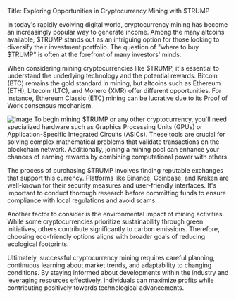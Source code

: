 Title: Exploring Opportunities in Cryptocurrency Mining with $TRUMP

In today's rapidly evolving digital world, cryptocurrency mining has become an increasingly popular way to generate income. Among the many altcoins available, $TRUMP stands out as an intriguing option for those looking to diversify their investment portfolio. The question of "where to buy $TRUMP" is often at the forefront of many investors' minds.

When considering mining cryptocurrencies like $TRUMP, it's essential to understand the underlying technology and the potential rewards. Bitcoin (BTC) remains the gold standard in mining, but altcoins such as Ethereum (ETH), Litecoin (LTC), and Monero (XMR) offer different opportunities. For instance, Ethereum Classic (ETC) mining can be lucrative due to its Proof of Work consensus mechanism.


![Image](https://github.com/user-attachments/assets/b8266eee-691e-4ee1-99ef-bfa10d234fd4)
To begin mining $TRUMP or any other cryptocurrency, you'll need specialized hardware such as Graphics Processing Units (GPUs) or Application-Specific Integrated Circuits (ASICs). These tools are crucial for solving complex mathematical problems that validate transactions on the blockchain network. Additionally, joining a mining pool can enhance your chances of earning rewards by combining computational power with others.

The process of purchasing $TRUMP involves finding reputable exchanges that support this currency. Platforms like Binance, Coinbase, and Kraken are well-known for their security measures and user-friendly interfaces. It's important to conduct thorough research before committing funds to ensure compliance with local regulations and avoid scams.

Another factor to consider is the environmental impact of mining activities. While some cryptocurrencies prioritize sustainability through green initiatives, others contribute significantly to carbon emissions. Therefore, choosing eco-friendly options aligns with broader goals of reducing ecological footprints.

Ultimately, successful cryptocurrency mining requires careful planning, continuous learning about market trends, and adaptability to changing conditions. By staying informed about developments within the industry and leveraging resources effectively, individuals can maximize profits while contributing positively towards technological advancements.
